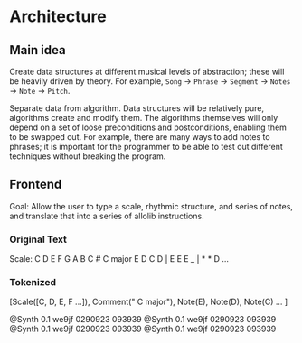 # Architecture
## Main idea
Create data structures at different musical levels of abstraction; these will
be heavily driven by theory. For example, `Song` -> `Phrase` -> `Segment` -> `Notes` -> `Note` -> `Pitch`.

Separate data from algorithm. Data structures will be relatively pure,
algorithms create and modify them. The algorithms themselves will only depend
on a set of loose preconditions and postconditions, enabling them to be swapped
out. For example, there are many ways to add notes to phrases; it is important
for the programmer to be able to test out different techniques without breaking
the program.

## Frontend
Goal: 
  Allow the user to type a scale, rhythmic structure, and series of notes,
  and translate that into a series of allolib instructions.

### Original Text
Scale: C D E F G A B C    # C major
  E D C D | E E E _ | * * D ...

### Tokenized
[Scale([C, D, E, F ...]), Comment(" C major"), Note(E), Note(D), Note(C) ... ]

@Synth 0.1 we9jf 0290923 093939 
@Synth 0.1 we9jf 0290923 093939 
@Synth 0.1 we9jf 0290923 093939 
@Synth 0.1 we9jf 0290923 093939 
